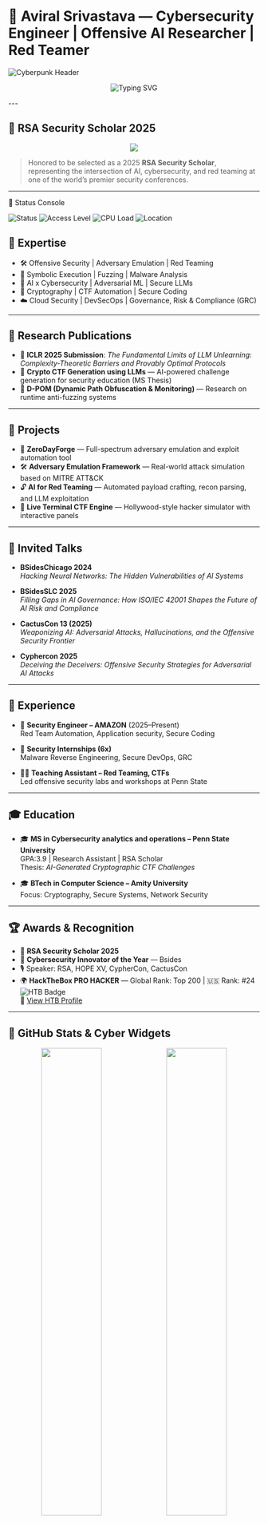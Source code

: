 # 👾 Aviral Srivastava — Cybersecurity Engineer | Offensive AI Researcher | Red Teamer

![Cyberpunk Header](https://capsule-render.vercel.app/api?type=wave&color=gradient&text=Aviral%20Srivastava&height=200&fontSize=40&animation=twinkling)

<p align="center">
  <img src="https://readme-typing-svg.demolab.com?font=JetBrains+Mono&size=22&duration=4000&pause=1000&color=00FFFF&width=600&center=true&vCenter=true&lines=Offensive+Security+Researcher;AI-Powered+Exploitation+Engineer;Red+Team+Toolsmith;Fuzzing+%2F+Symbolic+Execution+%2F+Malware+R%26D;Application+Security+Engineer;Secure+coder;Malware+Expert;Cryptographer;Researcher+AIxCybersecurity" alt="Typing SVG" />
</p>
---

## 🏅 RSA Security Scholar 2025

<p align="center">
  <img src="https://img.shields.io/badge/RSA%20Security%20Scholar-2025-%23ff007f?style=for-the-badge&logo=verizon&logoColor=white" />
</p>

> Honored to be selected as a 2025 **RSA Security Scholar**, representing the intersection of AI, cybersecurity, and red teaming at one of the world’s premier security conferences.

---
🎯 Status Console

![Status](https://img.shields.io/badge/AI%20Threat%20Ops-ENGAGED-00ffcc?style=for-the-badge&logo=databricks)
![Access Level](https://img.shields.io/badge/Access%20Level-ROOT-ff0055?style=for-the-badge&logo=gnu-bash)
![CPU Load](https://img.shields.io/badge/System%20Load-0.72%25-blue?style=flat-square&logo=linux)
![Location](https://img.shields.io/badge/Origin-Unknown%20Node-green?style=flat-square&logo=tor)


## 🧩 Expertise

- 🛠️ Offensive Security | Adversary Emulation | Red Teaming  
- 🔐 Symbolic Execution | Fuzzing | Malware Analysis  
- 🤖 AI x Cybersecurity | Adversarial ML | Secure LLMs  
- 🧠 Cryptography | CTF Automation | Secure Coding  
- ☁️ Cloud Security | DevSecOps | Governance, Risk & Compliance (GRC)

---

## 🔬 Research Publications

- 📘 **ICLR 2025 Submission**: _The Fundamental Limits of LLM Unlearning: Complexity-Theoretic Barriers and Provably Optimal Protocols_  
- 🧠 **Crypto CTF Generation using LLMs** — AI-powered challenge generation for security education (MS Thesis)  
- 🔄 **D-POM (Dynamic Path Obfuscation & Monitoring)** — Research on runtime anti-fuzzing systems  

---

## 🚀 Projects

- 🎯 **ZeroDayForge** — Full-spectrum adversary emulation and exploit automation tool  
- 🛠️ **Adversary Emulation Framework** — Real-world attack simulation based on MITRE ATT&CK  
- 🔓 **AI for Red Teaming** — Automated payload crafting, recon parsing, and LLM exploitation  
- 🧪 **Live Terminal CTF Engine** — Hollywood-style hacker simulator with interactive panels  

---

## 🎤 Invited Talks

- **BSidesChicago 2024**  
  _Hacking Neural Networks: The Hidden Vulnerabilities of AI Systems_

- **BSidesSLC 2025**  
  _Filling Gaps in AI Governance: How ISO/IEC 42001 Shapes the Future of AI Risk and Compliance_

- **CactusCon 13 (2025)**  
  _Weaponizing AI: Adversarial Attacks, Hallucinations, and the Offensive Security Frontier_

- **Cyphercon 2025**  
  _Deceiving the Deceivers: Offensive Security Strategies for Adversarial AI Attacks_

---

## 💼 Experience

- 🔐 **Security Engineer – AMAZON** (2025–Present)  
  Red Team Automation, Application security, Secure Coding

- 🧪 **Security Internships (6x)**  
  Malware Reverse Engineering, Secure DevOps, GRC

- 🧑‍🏫 **Teaching Assistant – Red Teaming, CTFs**  
  Led offensive security labs and workshops at Penn State

---

## 🎓 Education

- 🎓 **MS in Cybersecurity analytics and operations – Penn State University**  
  GPA:3.9 | Research Assistant | RSA Scholar  
  Thesis: _AI-Generated Cryptographic CTF Challenges_

- 🎓 **BTech in Computer Science – Amity University**  
  Focus: Cryptography, Secure Systems, Network Security

---

## 🏆 Awards & Recognition

- 🥇 **RSA Security Scholar 2025**  
- 🏅 **Cybersecurity Innovator of the Year** — Bsides  
- 🎙️ Speaker: RSA, HOPE XV, CypherCon, CactusCon  
- 🌍 **HackTheBox PRO HACKER** — Global Rank: Top 200 | 🇺🇸 Rank: #24  
  ![HTB Badge](https://www.hackthebox.com/badge/image/212766)  
  🔗 [View HTB Profile](https://app.hackthebox.com/profile/212766)

---

## 🧠 GitHub Stats & Cyber Widgets

<p align="center">
  <img width="49%" src="https://github-readme-stats.vercel.app/api?username=Aviral2642&show_icons=true&theme=tokyonight&count_private=true&hide_border=true" />
  <img width="49%" src="https://github-readme-stats.vercel.app/api/top-langs/?username=Aviral2642&layout=compact&theme=tokyonight&hide_border=true" />
</p>

<p align="center">
  <img src="https://github-profile-trophy.vercel.app/?username=Aviral2642&theme=matrix&margin-w=10&no-bg=true&no-frame=true" />
</p>

---

## 👽 Cyber-Terminal Visuals (Coming Soon)

- ⚡ Interactive Terminal Portfolio  
- 🌐 3D Live Globe for Threat Visualization  
- 🎛️ LLM Exploit Auto-Crafter  
- 🛰️ Recon Parser for Red Team AI Systems

---

> 💬 _“The more they secure, the more we exploit. The future belongs to offensive AI.”_
